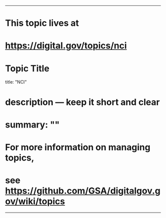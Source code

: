 
---
# This topic lives at
# https://digital.gov/topics/nci

# Topic Title
title: "NCI"

# description — keep it short and clear
# summary: ""


# For more information on managing topics,
# see https://github.com/GSA/digitalgov.gov/wiki/topics
---